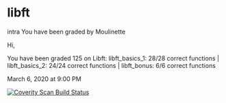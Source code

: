 # libft

intra
You have been graded by Moulinette

Hi,

You have been graded 125 on Libft:
libft_basics_1: 28/28 correct functions | 
libft_basics_2: 24/24 correct functions | 
libft_bonus: 6/6 correct functions

March 6, 2020 at 9:00 PM


<a href="https://scan.coverity.com/projects/michaelgiraldo-libft">
  <img alt="Coverity Scan Build Status"
       src="https://scan.coverity.com/projects/20528/badge.svg"/>
</a>

